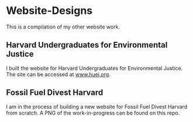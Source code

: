 # Website-Designs
This is a compilation of my other website work.

## Harvard Undergraduates for Environmental Justice ##
I built the website for Harvard Undergraduates for Environmental Justice. The site can be accessed at www.huej.org.

## Fossil Fuel Divest Harvard ##
I am in the process of building a new website for Fossil Fuel Divest Harvard from scratch. A PNG of the work-in-progress can be found on this repo.
